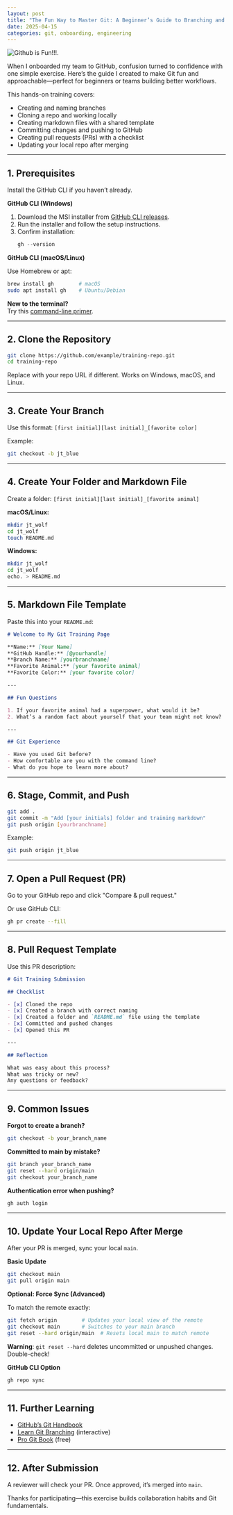 ```yaml
---
layout: post
title: "The Fun Way to Master Git: A Beginner’s Guide to Branching and PRs"
date: 2025-04-15
categories: git, onboarding, engineering
---
```


![Github is Fun!!!.](https://jtouley.github.io/my-blog/assets/images/github_fun.png)

When I onboarded my team to GitHub, confusion turned to confidence with one simple exercise. Here’s the guide I created to make Git fun and approachable—perfect for beginners or teams building better workflows.

This hands-on training covers:

- Creating and naming branches
- Cloning a repo and working locally
- Creating markdown files with a shared template
- Committing changes and pushing to GitHub
- Creating pull requests (PRs) with a checklist
- Updating your local repo after merging

---

## 1. Prerequisites

Install the GitHub CLI if you haven’t already.

**GitHub CLI (Windows)**

1. Download the MSI installer from [GitHub CLI releases](https://github.com/cli/cli/releases/latest).
2. Run the installer and follow the setup instructions.
3. Confirm installation:
   ```powershell
   gh --version
   ```

**GitHub CLI (macOS/Linux)**

Use Homebrew or apt:
```bash
brew install gh        # macOS
sudo apt install gh    # Ubuntu/Debian
```

**New to the terminal?**  
Try this [command-line primer](https://www.codecademy.com/learn/learn-the-command-line).

---

## 2. Clone the Repository

```bash
git clone https://github.com/example/training-repo.git
cd training-repo
```

Replace with your repo URL if different. Works on Windows, macOS, and Linux.

---

## 3. Create Your Branch

Use this format: `[first initial][last initial]_[favorite color]`

Example:
```bash
git checkout -b jt_blue
```

---

## 4. Create Your Folder and Markdown File

Create a folder: `[first initial][last initial]_[favorite animal]`

**macOS/Linux:**
```bash
mkdir jt_wolf
cd jt_wolf
touch README.md
```

**Windows:**
```bash
mkdir jt_wolf
cd jt_wolf
echo. > README.md
```

---

## 5. Markdown File Template

Paste this into your `README.md`:

```markdown
# Welcome to My Git Training Page

**Name:** [Your Name]  
**GitHub Handle:** [@yourhandle]  
**Branch Name:** [yourbranchname]  
**Favorite Animal:** [your favorite animal]  
**Favorite Color:** [your favorite color]

---

## Fun Questions

1. If your favorite animal had a superpower, what would it be?  
2. What’s a random fact about yourself that your team might not know?

---

## Git Experience

- Have you used Git before?  
- How comfortable are you with the command line?  
- What do you hope to learn more about?
```

---

## 6. Stage, Commit, and Push

```bash
git add .
git commit -m "Add [your initials] folder and training markdown"
git push origin [yourbranchname]
```

Example:
```bash
git push origin jt_blue
```

---

## 7. Open a Pull Request (PR)

Go to your GitHub repo and click "Compare & pull request."

Or use GitHub CLI:
```bash
gh pr create --fill
```

---

## 8. Pull Request Template

Use this PR description:

```markdown
# Git Training Submission

## Checklist

- [x] Cloned the repo
- [x] Created a branch with correct naming
- [x] Created a folder and `README.md` file using the template
- [x] Committed and pushed changes
- [x] Opened this PR

---

## Reflection

What was easy about this process?  
What was tricky or new?  
Any questions or feedback?
```

---

## 9. Common Issues

**Forgot to create a branch?**
```bash
git checkout -b your_branch_name
```

**Committed to main by mistake?**
```bash
git branch your_branch_name
git reset --hard origin/main
git checkout your_branch_name
```

**Authentication error when pushing?**
```bash
gh auth login
```

---

## 10. Update Your Local Repo After Merge

After your PR is merged, sync your local `main`.

**Basic Update**
```bash
git checkout main
git pull origin main
```

**Optional: Force Sync (Advanced)**

To match the remote exactly:
```bash
git fetch origin        # Updates your local view of the remote
git checkout main       # Switches to your main branch
git reset --hard origin/main  # Resets local main to match remote
```

**Warning**: `git reset --hard` deletes uncommitted or unpushed changes. Double-check!

**GitHub CLI Option**
```bash
gh repo sync
```

---

## 11. Further Learning

- [GitHub’s Git Handbook](https://guides.github.com/introduction/git-handbook/)
- [Learn Git Branching](https://learngitbranching.js.org/) (interactive)
- [Pro Git Book](https://git-scm.com/book/en/v2) (free)

---

## 12. After Submission

A reviewer will check your PR. Once approved, it’s merged into `main`.

Thanks for participating—this exercise builds collaboration habits and Git fundamentals.
